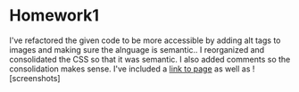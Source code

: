 # Homework1
I've refactored the given code to be more accessible by adding alt tags to images and making sure the alnguage is semantic..
I reorganized and consolidated the CSS so that it was semantic. I also added comments so the consolidation makes sense.
I've included a [link to page](file:///Users/ej/projects/Homework1/Homework1/index.html) as well as ![screenshots]

